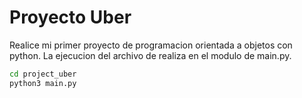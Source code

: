# Proyecto Uber

Realice mi primer proyecto de programacion orientada a objetos con python. La ejecucion del archivo de realiza en el modulo de main.py. 

```sh
cd project_uber
python3 main.py
```